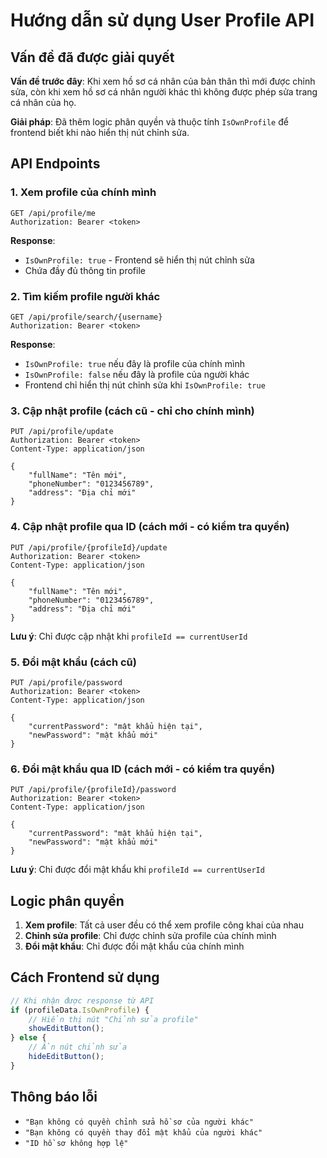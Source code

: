 # Hướng dẫn sử dụng User Profile API

## Vấn đề đã được giải quyết

**Vấn đề trước đây**: Khi xem hồ sơ cá nhân của bản thân thì mới được chỉnh sửa, còn khi xem hồ sơ cá nhân người khác thì không được phép sửa trang cá nhân của họ.

**Giải pháp**: Đã thêm logic phân quyền và thuộc tính `IsOwnProfile` để frontend biết khi nào hiển thị nút chỉnh sửa.

## API Endpoints

### 1. Xem profile của chính mình
```
GET /api/profile/me
Authorization: Bearer <token>
```
**Response**: 
- `IsOwnProfile: true` - Frontend sẽ hiển thị nút chỉnh sửa
- Chứa đầy đủ thông tin profile

### 2. Tìm kiếm profile người khác
```
GET /api/profile/search/{username}
Authorization: Bearer <token>
```
**Response**: 
- `IsOwnProfile: true` nếu đây là profile của chính mình
- `IsOwnProfile: false` nếu đây là profile của người khác
- Frontend chỉ hiển thị nút chỉnh sửa khi `IsOwnProfile: true`

### 3. Cập nhật profile (cách cũ - chỉ cho chính mình)
```
PUT /api/profile/update
Authorization: Bearer <token>
Content-Type: application/json

{
    "fullName": "Tên mới",
    "phoneNumber": "0123456789",
    "address": "Địa chỉ mới"
}
```

### 4. Cập nhật profile qua ID (cách mới - có kiểm tra quyền)
```
PUT /api/profile/{profileId}/update
Authorization: Bearer <token>
Content-Type: application/json

{
    "fullName": "Tên mới",
    "phoneNumber": "0123456789", 
    "address": "Địa chỉ mới"
}
```
**Lưu ý**: Chỉ được cập nhật khi `profileId == currentUserId`

### 5. Đổi mật khẩu (cách cũ)
```
PUT /api/profile/password
Authorization: Bearer <token>
Content-Type: application/json

{
    "currentPassword": "mật khẩu hiện tại",
    "newPassword": "mật khẩu mới"
}
```

### 6. Đổi mật khẩu qua ID (cách mới - có kiểm tra quyền)
```
PUT /api/profile/{profileId}/password
Authorization: Bearer <token>
Content-Type: application/json

{
    "currentPassword": "mật khẩu hiện tại",
    "newPassword": "mật khẩu mới"
}
```
**Lưu ý**: Chỉ được đổi mật khẩu khi `profileId == currentUserId`

## Logic phân quyền

1. **Xem profile**: Tất cả user đều có thể xem profile công khai của nhau
2. **Chỉnh sửa profile**: Chỉ được chỉnh sửa profile của chính mình
3. **Đổi mật khẩu**: Chỉ được đổi mật khẩu của chính mình

## Cách Frontend sử dụng

```javascript
// Khi nhận được response từ API
if (profileData.IsOwnProfile) {
    // Hiển thị nút "Chỉnh sửa profile"
    showEditButton();
} else {
    // Ẩn nút chỉnh sửa
    hideEditButton();
}
```

## Thông báo lỗi

- `"Bạn không có quyền chỉnh sửa hồ sơ của người khác"`
- `"Bạn không có quyền thay đổi mật khẩu của người khác"`
- `"ID hồ sơ không hợp lệ"`